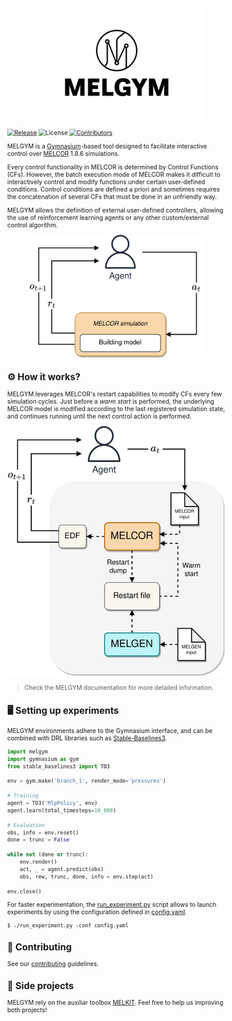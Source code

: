 <p align="center">
    <img src="./docs/source/_static/images/logo.png" alt="drawing" width="400"/>
</p>

[![Release](https://badgen.net/github/release/manjavacas/melgym)]()
![License](https://img.shields.io/badge/license-GPLv3-blue)
[![Contributors](https://badgen.net/github/contributors/manjavacas/melgym)]() 

MELGYM is a [Gymnasium](https://github.com/Farama-Foundation/Gymnasium)-based tool designed to facilitate interactive control over [MELCOR](https://melcor.sandia.gov/) 1.8.6 simulations.

Every control functionality in MELCOR is determined by Control Functions (CFs). However, the batch execution mode of MELCOR makes it difficult to interactively control and modify functions under certain user-defined conditions. Control conditions are defined a priori and sometimes requires the concatenation of several CFs that must be done in an unfriendly way.

MELGYM allows the definition of external user-defined controllers, allowing the use of reinforcement learning agents or any other custom/external control algorithm.

<p align="center">
    <img src="./docs/source/_static/images/mdp-simp.png" alt="drawing" width="400"/>
</p>

## ⚙️ How it works?

MELGYM leverages MELCOR's restart capabilities to modify CFs every few simulation cycles. Just before a *warm start* is performed, the underlying MELCOR model is modified according to the last registered simulation state, and continues running until the next control action is performed.

<p align="center">
    <img src="./docs/source/_static/images/mdp.png" alt="drawing" width="500"/>
</p>

> Check the MELGYM documentation for more detailed information.

## 🖥️ Setting up experiments

MELGYM environments adhere to the Gymnasium interface, and can be combined with DRL libraries such as [Stable-Baselines3](https://stable-baselines3.readthedocs.io/en/master/).

```python
import melgym
import gymnasium as gym
from stable_baselines3 import TD3

env = gym.make('branch_1', render_mode='pressures')

# Training
agent = TD3('MlpPolicy', env)
agent.learn(total_timesteps=10_000)

# Evaluation
obs, info = env.reset()
done = trunc = False

while not (done or trunc):
    env.render()
    act, _ = agent.predict(obs)
    obs, rew, trunc, done, info = env.step(act)      

env.close()
```

For faster experimentation, the [run_experiment.py](./run_experiment.py) script allows to launch experiments by using the configuration defined in [config.yaml](./config.yaml).

```
$ ./run_experiment.py -conf config.yaml
```

## 🚀 Contributing

See our [contributing](./CONTRIBUTING.md) guidelines.

## 🧰 Side projects

MELGYM rely on the auxiliar toolbox [MELKIT](https://github.com/manjavacas/melkit/). Feel free to help us improving both projects!

